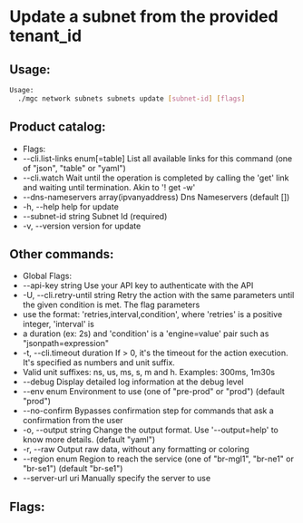 # Update a subnet from the provided tenant_id

## Usage:
```bash
Usage:
  ./mgc network subnets subnets update [subnet-id] [flags]
```

## Product catalog:
- Flags:
- --cli.list-links enum[=table]            List all available links for this command (one of "json", "table" or "yaml")
- --cli.watch                              Wait until the operation is completed by calling the 'get' link and waiting until termination. Akin to '! get -w'
- --dns-nameservers array(ipvanyaddress)   Dns Nameservers (default [])
- -h, --help                                   help for update
- --subnet-id string                       Subnet Id (required)
- -v, --version                                version for update

## Other commands:
- Global Flags:
- --api-key string           Use your API key to authenticate with the API
- -U, --cli.retry-until string   Retry the action with the same parameters until the given condition is met. The flag parameters
- use the format: 'retries,interval,condition', where 'retries' is a positive integer, 'interval' is
- a duration (ex: 2s) and 'condition' is a 'engine=value' pair such as "jsonpath=expression"
- -t, --cli.timeout duration     If > 0, it's the timeout for the action execution. It's specified as numbers and unit suffix.
- Valid unit suffixes: ns, us, ms, s, m and h. Examples: 300ms, 1m30s
- --debug                    Display detailed log information at the debug level
- --env enum                 Environment to use (one of "pre-prod" or "prod") (default "prod")
- --no-confirm               Bypasses confirmation step for commands that ask a confirmation from the user
- -o, --output string            Change the output format. Use '--output=help' to know more details. (default "yaml")
- -r, --raw                      Output raw data, without any formatting or coloring
- --region enum              Region to reach the service (one of "br-mgl1", "br-ne1" or "br-se1") (default "br-se1")
- --server-url uri           Manually specify the server to use

## Flags:
```bash

```

